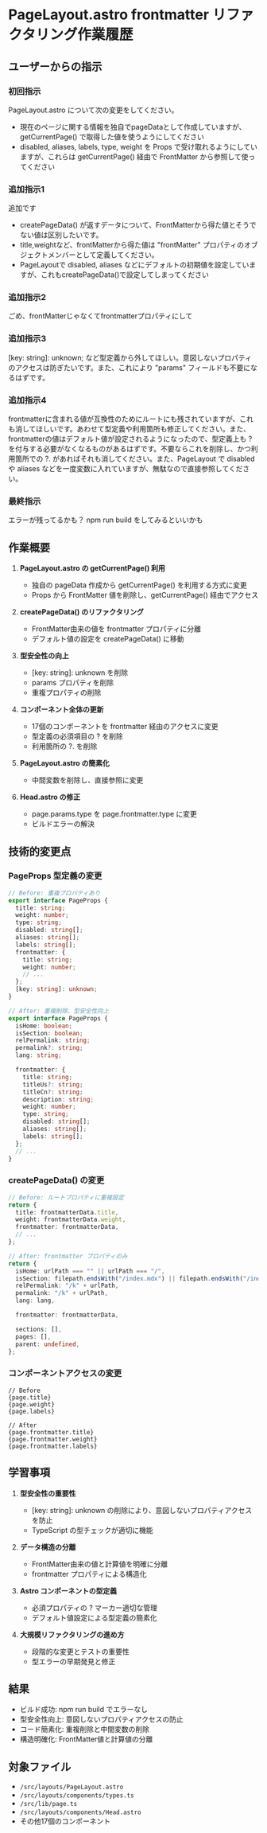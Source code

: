 # PageLayout.astro frontmatter リファクタリング作業履歴

## ユーザーからの指示

### 初回指示
PageLayout.astro について次の変更をしてください。
- 現在のページに関する情報を独自でpageDataとして作成していますが、getCurrentPage() で取得した値を使うようにしてください
- disabled, aliases, labels, type, weight を Props で受け取れるようにしていますが、これらは getCurrentPage() 経由で FrontMatter から参照して使ってください

### 追加指示1
追加です
- createPageData() が返すデータについて、FrontMatterから得た値とそうでない値は区別したいです。
- title,weightなど、frontMatterから得た値は "frontMatter" プロパティのオブジェクトメンバーとして定義してください。
- PageLayoutで disabled, aliases などにデフォルトの初期値を設定していますが、これもcreatePageData()で設定してしまってください

### 追加指示2
ごめ、frontMatterじゃなくてfrontmatterプロパティにして

### 追加指示3
[key: string]: unknown; など型定義から外してほしい。意図しないプロパティのアクセスは防ぎたいです。また、これにより "params" フィールドも不要になるはずです。

### 追加指示4
frontmatterに含まれる値が互換性のためにルートにも残されていますが、これも消してほしいです。あわせて型定義や利用箇所も修正してください。また、frontmatterの値はデフォルト値が設定されるようになったので、型定義上も ? を付与する必要がなくなるものがあるはずです。不要ならこれを削除し、かつ利用箇所での ?. があればそれも消してください。また、PageLayout で disabled や aliases などを一度変数に入れていますが、無駄なので直接参照してください。

### 最終指示
エラーが残ってるかも？ npm run build をしてみるといいかも

## 作業概要

1. **PageLayout.astro の getCurrentPage() 利用**
   - 独自の pageData 作成から getCurrentPage() を利用する方式に変更
   - Props から FrontMatter 値を削除し、getCurrentPage() 経由でアクセス

2. **createPageData() のリファクタリング**
   - FrontMatter由来の値を frontmatter プロパティに分離
   - デフォルト値の設定を createPageData() に移動

3. **型安全性の向上**
   - [key: string]: unknown を削除
   - params プロパティを削除
   - 重複プロパティの削除

4. **コンポーネント全体の更新**
   - 17個のコンポーネントを frontmatter 経由のアクセスに変更
   - 型定義の必須項目の ? を削除
   - 利用箇所の ?. を削除

5. **PageLayout.astro の簡素化**
   - 中間変数を削除し、直接参照に変更

6. **Head.astro の修正**
   - page.params.type を page.frontmatter.type に変更
   - ビルドエラーの解決

## 技術的変更点

### PageProps 型定義の変更
```typescript
// Before: 重複プロパティあり
export interface PageProps {
  title: string;
  weight: number;
  type: string;
  disabled: string[];
  aliases: string[];
  labels: string[];
  frontmatter: {
    title: string;
    weight: number;
    // ...
  };
  [key: string]: unknown;
}

// After: 重複削除、型安全性向上
export interface PageProps {
  isHome: boolean;
  isSection: boolean;
  relPermalink: string;
  permalink?: string;
  lang: string;

  frontmatter: {
    title: string;
    titleUs?: string;
    titleCn?: string;
    description: string;
    weight: number;
    type: string;
    disabled: string[];
    aliases: string[];
    labels: string[];
  };
  // ...
}
```

### createPageData() の変更
```typescript
// Before: ルートプロパティに重複設定
return {
  title: frontmatterData.title,
  weight: frontmatterData.weight,
  frontmatter: frontmatterData,
  // ...
};

// After: frontmatter プロパティのみ
return {
  isHome: urlPath === "" || urlPath === "/",
  isSection: filepath.endsWith("/index.mdx") || filepath.endsWith("/index.md"),
  relPermalink: "/k" + urlPath,
  permalink: "/k" + urlPath,
  lang: lang,

  frontmatter: frontmatterData,

  sections: [],
  pages: [],
  parent: undefined,
};
```

### コンポーネントアクセスの変更
```astro
// Before
{page.title}
{page.weight}
{page.labels}

// After
{page.frontmatter.title}
{page.frontmatter.weight}
{page.frontmatter.labels}
```

## 学習事項

1. **型安全性の重要性**
   - [key: string]: unknown の削除により、意図しないプロパティアクセスを防止
   - TypeScript の型チェックが適切に機能

2. **データ構造の分離**
   - FrontMatter由来の値と計算値を明確に分離
   - frontmatter プロパティによる構造化

3. **Astro コンポーネントの型定義**
   - 必須プロパティの ? マーカー適切な管理
   - デフォルト値設定による型定義の簡素化

4. **大規模リファクタリングの進め方**
   - 段階的な変更とテストの重要性
   - 型エラーの早期発見と修正

## 結果

- ビルド成功: npm run build でエラーなし
- 型安全性向上: 意図しないプロパティアクセスの防止
- コード簡素化: 重複削除と中間変数の削除
- 構造明確化: FrontMatter値と計算値の分離

## 対象ファイル

- `/src/layouts/PageLayout.astro`
- `/src/layouts/components/types.ts`
- `/src/lib/page.ts`
- `/src/layouts/components/Head.astro`
- その他17個のコンポーネント
